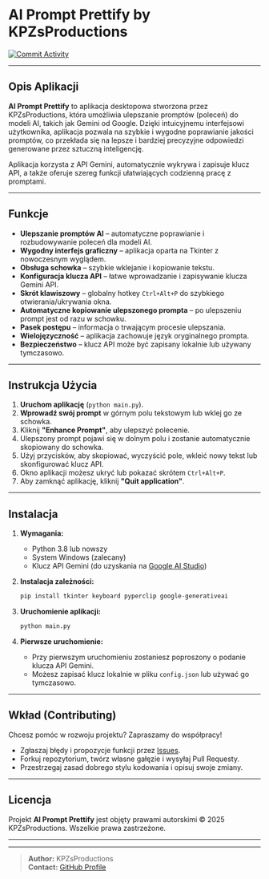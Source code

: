 # AI Prompt Prettify by KPZsProductions

[![Commit Activity](https://img.shields.io/github/commit-activity/m/KPZ231/AI-Prompt-Prettify)](https://github.com/KPZ231/AI-Prompt-Prettify/graphs/commit-activity)

---

## Opis Aplikacji

**AI Prompt Prettify** to aplikacja desktopowa stworzona przez KPZsProductions, która umożliwia ulepszanie promptów (poleceń) do modeli AI, takich jak Gemini od Google. Dzięki intuicyjnemu interfejsowi użytkownika, aplikacja pozwala na szybkie i wygodne poprawianie jakości promptów, co przekłada się na lepsze i bardziej precyzyjne odpowiedzi generowane przez sztuczną inteligencję.

Aplikacja korzysta z API Gemini, automatycznie wykrywa i zapisuje klucz API, a także oferuje szereg funkcji ułatwiających codzienną pracę z promptami.

---

## Funkcje

- **Ulepszanie promptów AI** – automatyczne poprawianie i rozbudowywanie poleceń dla modeli AI.
- **Wygodny interfejs graficzny** – aplikacja oparta na Tkinter z nowoczesnym wyglądem.
- **Obsługa schowka** – szybkie wklejanie i kopiowanie tekstu.
- **Konfiguracja klucza API** – łatwe wprowadzanie i zapisywanie klucza Gemini API.
- **Skrót klawiszowy** – globalny hotkey `Ctrl+Alt+P` do szybkiego otwierania/ukrywania okna.
- **Automatyczne kopiowanie ulepszonego prompta** – po ulepszeniu prompt jest od razu w schowku.
- **Pasek postępu** – informacja o trwającym procesie ulepszania.
- **Wielojęzyczność** – aplikacja zachowuje język oryginalnego prompta.
- **Bezpieczeństwo** – klucz API może być zapisany lokalnie lub używany tymczasowo.

---

## Instrukcja Użycia

1. **Uruchom aplikację** (`python main.py`).
2. **Wprowadź swój prompt** w górnym polu tekstowym lub wklej go ze schowka.
3. Kliknij **"Enhance Prompt"**, aby ulepszyć polecenie.
4. Ulepszony prompt pojawi się w dolnym polu i zostanie automatycznie skopiowany do schowka.
5. Użyj przycisków, aby skopiować, wyczyścić pole, wkleić nowy tekst lub skonfigurować klucz API.
6. Okno aplikacji możesz ukryć lub pokazać skrótem `Ctrl+Alt+P`.
7. Aby zamknąć aplikację, kliknij **"Quit application"**.

---

## Instalacja

1. **Wymagania:**
   - Python 3.8 lub nowszy
   - System Windows (zalecany)
   - Klucz API Gemini (do uzyskania na [Google AI Studio](https://makersuite.google.com/app/apikey))

2. **Instalacja zależności:**
   ```bash
   pip install tkinter keyboard pyperclip google-generativeai
   ```

3. **Uruchomienie aplikacji:**
   ```bash
   python main.py
   ```

4. **Pierwsze uruchomienie:**
   - Przy pierwszym uruchomieniu zostaniesz poproszony o podanie klucza API Gemini.
   - Możesz zapisać klucz lokalnie w pliku `config.json` lub używać go tymczasowo.

---

## Wkład (Contributing)

Chcesz pomóc w rozwoju projektu? Zapraszamy do współpracy!

- Zgłaszaj błędy i propozycje funkcji przez [Issues](https://github.com/KPZsProductions/AI-Prompt-Prettify/issues).
- Forkuj repozytorium, twórz własne gałęzie i wysyłaj Pull Requesty.
- Przestrzegaj zasad dobrego stylu kodowania i opisuj swoje zmiany.

---

## Licencja

Projekt **AI Prompt Prettify** jest objęty prawami autorskimi © 2025 KPZsProductions. Wszelkie prawa zastrzeżone.

---


---

> **Author:** KPZsProductions  
> **Contact:** [GitHub Profile](https://github.com/KPZsProductions)
